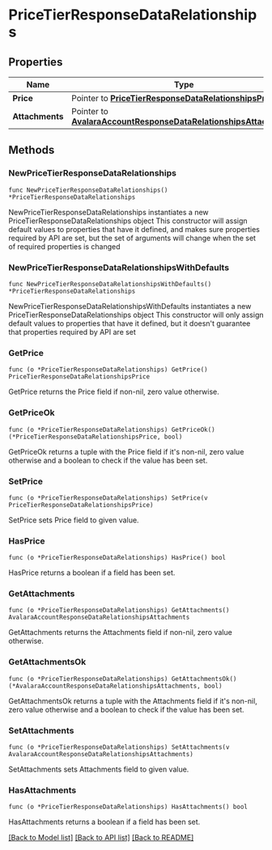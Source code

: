 # PriceTierResponseDataRelationships

## Properties

Name | Type | Description | Notes
------------ | ------------- | ------------- | -------------
**Price** | Pointer to [**PriceTierResponseDataRelationshipsPrice**](PriceTierResponseDataRelationshipsPrice.md) |  | [optional] 
**Attachments** | Pointer to [**AvalaraAccountResponseDataRelationshipsAttachments**](AvalaraAccountResponseDataRelationshipsAttachments.md) |  | [optional] 

## Methods

### NewPriceTierResponseDataRelationships

`func NewPriceTierResponseDataRelationships() *PriceTierResponseDataRelationships`

NewPriceTierResponseDataRelationships instantiates a new PriceTierResponseDataRelationships object
This constructor will assign default values to properties that have it defined,
and makes sure properties required by API are set, but the set of arguments
will change when the set of required properties is changed

### NewPriceTierResponseDataRelationshipsWithDefaults

`func NewPriceTierResponseDataRelationshipsWithDefaults() *PriceTierResponseDataRelationships`

NewPriceTierResponseDataRelationshipsWithDefaults instantiates a new PriceTierResponseDataRelationships object
This constructor will only assign default values to properties that have it defined,
but it doesn't guarantee that properties required by API are set

### GetPrice

`func (o *PriceTierResponseDataRelationships) GetPrice() PriceTierResponseDataRelationshipsPrice`

GetPrice returns the Price field if non-nil, zero value otherwise.

### GetPriceOk

`func (o *PriceTierResponseDataRelationships) GetPriceOk() (*PriceTierResponseDataRelationshipsPrice, bool)`

GetPriceOk returns a tuple with the Price field if it's non-nil, zero value otherwise
and a boolean to check if the value has been set.

### SetPrice

`func (o *PriceTierResponseDataRelationships) SetPrice(v PriceTierResponseDataRelationshipsPrice)`

SetPrice sets Price field to given value.

### HasPrice

`func (o *PriceTierResponseDataRelationships) HasPrice() bool`

HasPrice returns a boolean if a field has been set.

### GetAttachments

`func (o *PriceTierResponseDataRelationships) GetAttachments() AvalaraAccountResponseDataRelationshipsAttachments`

GetAttachments returns the Attachments field if non-nil, zero value otherwise.

### GetAttachmentsOk

`func (o *PriceTierResponseDataRelationships) GetAttachmentsOk() (*AvalaraAccountResponseDataRelationshipsAttachments, bool)`

GetAttachmentsOk returns a tuple with the Attachments field if it's non-nil, zero value otherwise
and a boolean to check if the value has been set.

### SetAttachments

`func (o *PriceTierResponseDataRelationships) SetAttachments(v AvalaraAccountResponseDataRelationshipsAttachments)`

SetAttachments sets Attachments field to given value.

### HasAttachments

`func (o *PriceTierResponseDataRelationships) HasAttachments() bool`

HasAttachments returns a boolean if a field has been set.


[[Back to Model list]](../README.md#documentation-for-models) [[Back to API list]](../README.md#documentation-for-api-endpoints) [[Back to README]](../README.md)


